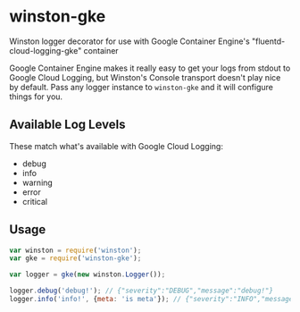 # winston-gke
Winston logger decorator for use with Google Container Engine's "fluentd-cloud-logging-gke" container

Google Container Engine makes it really easy to get your logs from stdout to Google Cloud Logging, but Winston's
Console transport doesn't play nice by default. Pass any logger instance to `winston-gke` and it will configure things for you.

## Available Log Levels

These match what's available with Google Cloud Logging:

* debug
* info
* warning
* error
* critical

## Usage

```javascript
var winston = require('winston');
var gke = require('winston-gke');

var logger = gke(new winston.Logger());

logger.debug('debug!'); // {"severity":"DEBUG","message":"debug!"}
logger.info('info!', {meta: 'is meta'}); // {"severity":"INFO","message":"info!","meta":{"anything":"This is metadata"}}
```

